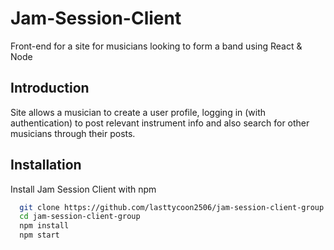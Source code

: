 # Jam-Session-Client
Front-end for a site for musicians looking to form a band using React & Node

## Introduction
Site allows a musician to create a user profile, logging in (with authentication) to post relevant instrument info and also search for other musicians through their posts. 

## Installation 
Install Jam Session Client with npm

```bash
  git clone https://github.com/lasttycoon2506/jam-session-client-group.git 
  cd jam-session-client-group
  npm install
  npm start
```
    
